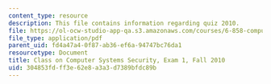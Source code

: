 ```yaml
---
content_type: resource
description: This file contains information regarding quiz 2010.
file: https://ol-ocw-studio-app-qa.s3.amazonaws.com/courses/6-858-computer-systems-security-fall-2014/304853fdff3e62e8a3a3d7389bfdc89b_MIT6_858F14_q10_1.pdf
file_type: application/pdf
parent_uid: fd4a47a4-0f87-ab36-ef6a-94747bc76da1
resourcetype: Document
title: Class on Computer Systems Security, Exam 1, Fall 2010
uid: 304853fd-ff3e-62e8-a3a3-d7389bfdc89b
---
```

